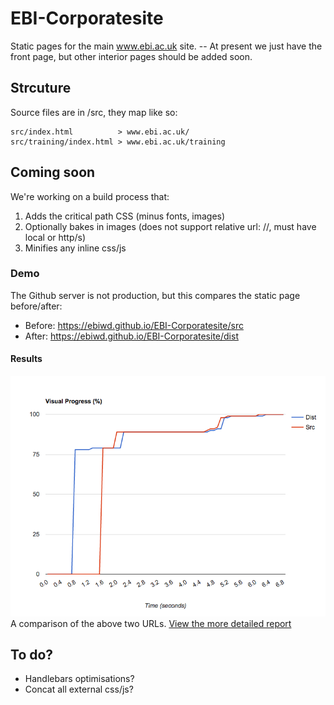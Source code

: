 # EBI-Corporatesite
Static pages for the main www.ebi.ac.uk site. -- At present we just have the front page, but other interior pages should be added soon.

## Strcuture
Source files are in /src, they map like so:

```
src/index.html          > www.ebi.ac.uk/
src/training/index.html > www.ebi.ac.uk/training
```

## Coming soon
We're working on a build process that:
1. Adds the critical path CSS (minus fonts, images)
2. Optionally bakes in images (does not support relative url: //, must have local or http/s)
3. Minifies any inline css/js

### Demo
The Github server is not production, but this compares the static page before/after:

- Before: https://ebiwd.github.io/EBI-Corporatesite/src
- After: https://ebiwd.github.io/EBI-Corporatesite/dist

#### Results

[![alt text](assets/readme/performance-timings.png "Performance timings")](https://www.webpagetest.org/video/compare.php?tests=170508_5G_bbac80592e8a6982bb442dfce733f626,170508_66_5c3bd9d66aeb872d713be241f738dba4,170508_4X_18331d7513ef3beae9ddbfec1c8eaf0a)
A comparison of the above two URLs. [View the more detailed report](https://www.webpagetest.org/video/compare.php?tests=170508_5G_bbac80592e8a6982bb442dfce733f626,170508_66_5c3bd9d66aeb872d713be241f738dba4,170508_4X_18331d7513ef3beae9ddbfec1c8eaf0a)

## To do?
- Handlebars optimisations?
- Concat all external css/js?

